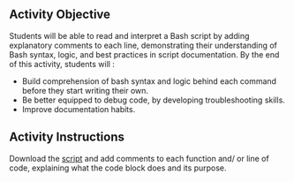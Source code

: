 ## Activity Objective

Students will be able to read and interpret a Bash script by adding explanatory comments to each line, demonstrating their understanding of Bash syntax, logic, and best practices in script documentation.
By the end of this activity, students will :
- Build comprehension of bash syntax and logic behind each command before they start writing their own.
- Be better equipped to debug code, by developing troubleshooting skills.
- Improve documentation habits.

## Activity Instructions
Download the [script](https://drive.google.com/file/d/1737waEq27MIF3SeDfu1Z-9gAsT5iMpDI/view?usp=sharing) and add comments to each function and/ or line of code, explaining what the code block does and its purpose. 

